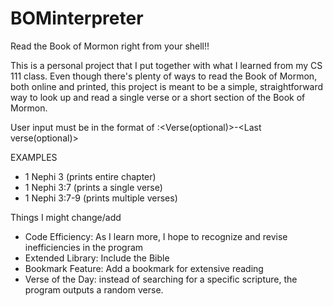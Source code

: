 # BOMinterpreter
Read the Book of Mormon right from your shell!!

This is a personal project that I put together with what I learned from my CS 111 class. Even though there's plenty of ways to read the Book of Mormon, both online and printed, this project is meant to be a simple, straightforward way to look up and read a single verse or a short section of the Book of Mormon.

User input must be in the format of <Book> <Chapter>:<Verse(optional)>-<Last verse(optional)>

EXAMPLES
- 1 Nephi 3 (prints entire chapter)
- 1 Nephi 3:7 (prints a single verse)
- 1 Nephi 3:7-9 (prints multiple verses)

Things I might change/add
* Code Efficiency: As I learn more, I hope to recognize and revise inefficiencies in the program
* Extended Library: Include the Bible
* Bookmark Feature: Add a bookmark for extensive reading
* Verse of the Day: instead of searching for a specific scripture, the program outputs a random verse.
